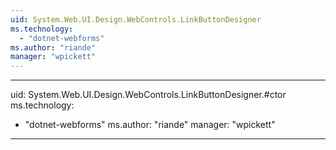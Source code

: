 ```yaml
---
uid: System.Web.UI.Design.WebControls.LinkButtonDesigner
ms.technology: 
  - "dotnet-webforms"
ms.author: "riande"
manager: "wpickett"
---
```


---
uid: System.Web.UI.Design.WebControls.LinkButtonDesigner.#ctor
ms.technology: 
  - "dotnet-webforms"
ms.author: "riande"
manager: "wpickett"
---
